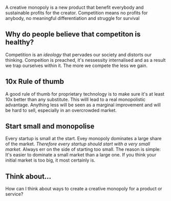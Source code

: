 <!-- TITLE: Creative Monopolies -->
<!-- SUBTITLE: What is a creative monopoly? -->

A creative monopoly is a new product that benefit everybody and sustainable profits for the creator. Competition means no profits for anybody, no meaningful differentiation and struggle for survival

## Why do people believe that competiton is healthy?
Competition is an *ideology* that pervades our society and distorts our thinking. Compeition is preached, it's nessessity internalised and as a result we trap ourselves within it. The more we compete the less we gain.

## 10x Rule of thumb
A good rule of thumb for proprietary technology is to make sure it's at least 10x better than any substitute. This willl lead to a real monopolistic advantage. Anything less will be seen as a marginal improvement and will be hard to sell, especially in an overcrowded market.

## Start small and monopolise
Every startup is small at the start. Evey monopoly dominates a large share of the market. *Therefore every startup should start with a very small market.* Always err on the side of starting too small. The reason is simple: It's easier to dominate a small market than a large one. If you think your initial market is too big, it most certainly is.

## Think about...
How can I think about ways to create a creative monopoly for a product or service?
